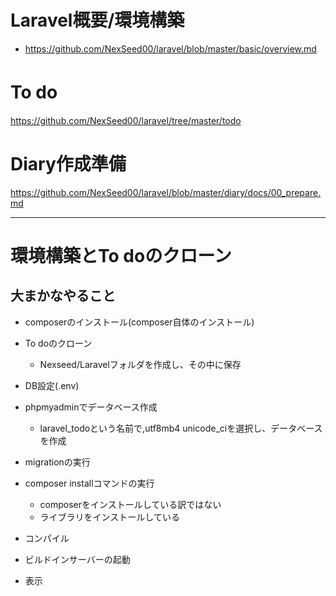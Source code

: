 # Laravel概要/環境構築
  - https://github.com/NexSeed00/laravel/blob/master/basic/overview.md

# To do　
https://github.com/NexSeed00/laravel/tree/master/todo

# Diary作成準備
https://github.com/NexSeed00/laravel/blob/master/diary/docs/00_prepare.md

--------------------------------------------------

# 環境構築とTo doのクローン
## 大まかなやること
- composerのインストール(composer自体のインストール)


- To doのクローン
  - Nexseed/Laravelフォルダを作成し、その中に保存

- DB設定(.env)
- phpmyadminでデータベース作成
  - laravel_todoという名前で,utf8mb4 unicode_ciを選択し、データベースを作成
- migrationの実行

- composer installコマンドの実行
  * composerをインストールしている訳ではない
  * ライブラリをインストールしている

- コンパイル
- ビルドインサーバーの起動
- 表示
